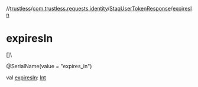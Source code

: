 //[trustless](../../../index.md)/[com.trustless.requests.identity](../index.md)/[StaqUserTokenResponse](index.md)/[expiresIn](expires-in.md)

# expiresIn

[]\

@SerialName(value = &quot;expires_in&quot;)

val [expiresIn](expires-in.md): [Int](https://kotlinlang.org/api/latest/jvm/stdlib/kotlin/-int/index.html)
